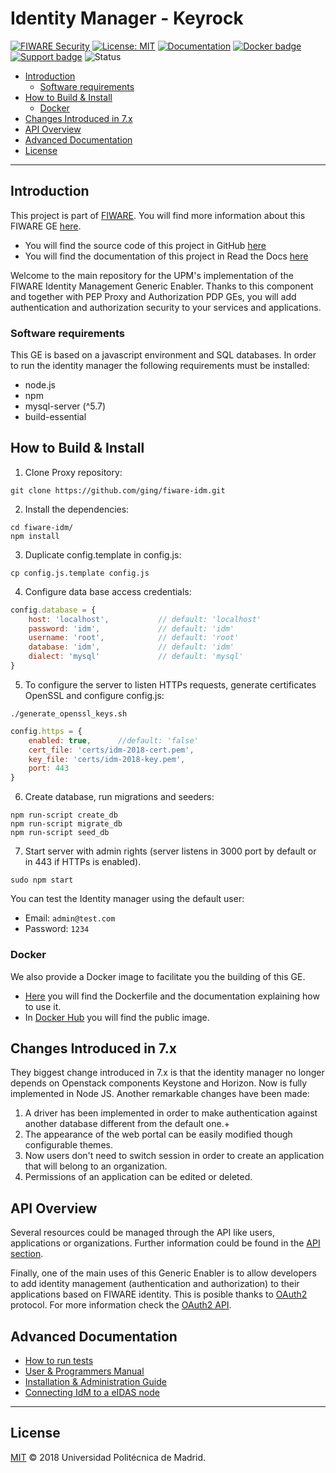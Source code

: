 

# Identity Manager - Keyrock

[![FIWARE Security](https://nexus.lab.fiware.org/repository/raw/public/badges/chapters/security.svg)](https://www.fiware.org/developers/catalogue/)
[![License: MIT](https://img.shields.io/github/license/ging/fiware-idm.svg)](https://opensource.org/licenses/MIT)
[![Documentation](https://img.shields.io/readthedocs/fiware-idm.svg)](https://fiware-idm.readthedocs.io/en/latest/)
[![Docker badge](https://img.shields.io/docker/pulls/fiware/idm.svg)](https://hub.docker.com/r/fiware/idm/)
[![Support badge](https://img.shields.io/badge/tag-fiware-orange.svg?logo=stackoverflow)](https://stackoverflow.com/search?q=%5Bfiware%5D+keyrock)
![Status](https://nexus.lab.fiware.org/repository/raw/public/static/badges/statuses/keyrock.svg)

* [Introduction](#introduction)
    + [Software requirements](#software-requirements)
* [How to Build & Install](#how-to-build--install)
    + [Docker](#docker)
* [Changes Introduced in 7.x](#changes-introduced-in-7x)
* [API Overview](#api-overview)
* [Advanced Documentation](#advanced-documentation)
* [License](#license)

---



## Introduction

This project is part of [FIWARE](http://fiware.org). You will find more information about this FIWARE GE [here](https://catalogue-server.fiware.org/enablers/identity-management-keyrock).

- You will find the source code of this project in GitHub [here](https://github.com/ging/fiware-idm)
- You will find the documentation of this project in Read the Docs [here](https://fiware-idm.readthedocs.io/en/latest/)

Welcome to the main repository for the UPM's implementation of the FIWARE Identity Management Generic Enabler. Thanks to this component and together with PEP Proxy and Authorization PDP GEs, you will add authentication and authorization security to your services and applications.


### Software requirements
This GE is based on a javascript environment and SQL databases. In order to run the identity manager the following requirements must be installed:

 - node.js
 - npm
 - mysql-server (^5.7)
 - build-essential


## How to Build & Install

 1. Clone Proxy repository:

```console
git clone https://github.com/ging/fiware-idm.git
```

 2. Install the dependencies:

```console
cd fiware-idm/
npm install
```

 3. Duplicate config.template in config.js:

```console
cp config.js.template config.js
```

 4. Configure data base access credentials:

```javascript
config.database = {
    host: 'localhost',           // default: 'localhost'
    password: 'idm',             // default: 'idm'
    username: 'root',            // default: 'root'
    database: 'idm',             // default: 'idm'
    dialect: 'mysql'             // default: 'mysql'
}
```

 5. To configure the server to listen HTTPs requests, generate certificates OpenSSL and configure config.js:

```console
./generate_openssl_keys.sh
```

```javascript
config.https = {
    enabled: true, 		//default: 'false'
    cert_file: 'certs/idm-2018-cert.pem',
    key_file: 'certs/idm-2018-key.pem',
    port: 443
}
```

 6. Create database, run migrations and seeders:

```console
npm run-script create_db
npm run-script migrate_db
npm run-script seed_db
```

 7. Start server with admin rights (server listens in 3000 port by
    default or in 443 if HTTPs is enabled).

```console
sudo npm start
```

You can test the Identity manager using the default user:
 - Email: `admin@test.com`
 - Password: `1234`


### Docker

We also provide a Docker image to facilitate you the building of this GE.

- [Here](https://github.com/ging/fiware-idm/tree/master/extras/docker) you will find the Dockerfile and the documentation explaining how to use it.
- In [Docker Hub](https://hub.docker.com/r/fiware/idm/) you will find the public image.


## Changes Introduced in 7.x
They biggest change introduced in 7.x is that the identity manager no longer depends on Openstack components Keystone and Horizon. Now is fully implemented in Node JS. Another remarkable changes have been made:

 1. A driver has been implemented in order to make authentication against another database different from the default one.+
 2. The appearance of the web portal can be easily modified though configurable themes.
 3. Now users don't need to switch session in order to create an application that will belong to an organization.
 4. Permissions of an application can be edited or deleted.


## API Overview
Several resources could be managed through the API like users, applications or organizations. Further information could be found in the [API section](http://fiware-idm.readthedocs.org/en/latest/api/#def-apiIdm).

Finally, one of the main uses of this Generic Enabler is to allow developers to add identity management (authentication and authorization) to their applications based on FIWARE identity. This is posible thanks to [OAuth2](https://oauth.net/2/) protocol. For more information check the [OAuth2 API](http://fiware-idm.readthedocs.org/en/latest/api/#def-apiOAuth).


## Advanced Documentation

- [How to run tests](http://fiware-idm.readthedocs.org/en/latest/admin_guide#end-to-end-testing)
- [User & Programmers Manual](http://fiware-idm.readthedocs.org/en/latest/user_guide/)
- [Installation & Administration Guide](http://fiware-idm.readthedocs.org/en/latest/admin_guide/)
- [Connecting IdM to a eIDAS node](http://fiware-idm.readthedocs.org/en/latest/eidas/)

---

## License

[MIT](LICENSE) © 2018 Universidad Politécnica de Madrid.

